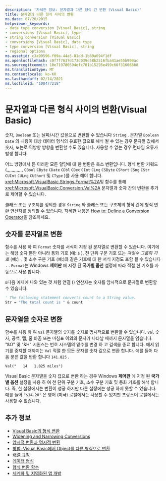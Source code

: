 ```yaml
---
description: '자세한 정보: 문자열과 다른 형식 간 변환 (Visual Basic)'
title: 문자열과 다른 형식 사이의 변환
ms.date: 07/20/2015
helpviewer_keywords:
- data type conversion [Visual Basic], string
- conversions [Visual Basic], type
- string conversion [Visual Basic]
- conversions [Visual Basic], data type
- type conversion [Visual Basic], string
- regional options
ms.assetid: c3a99596-f09a-44a5-81dd-1b89a094f1df
ms.openlocfilehash: c0f7f7637d173d039d58b2516fba41ae55b990ac
ms.sourcegitcommit: 10e719780594efc781b15295e499c66f316068b8
ms.translationtype: MT
ms.contentlocale: ko-KR
ms.lasthandoff: 02/14/2021
ms.locfileid: "100477218"
---
```

# <a name="conversions-between-strings-and-other-types-visual-basic"></a>문자열과 다른 형식 사이의 변환(Visual Basic)

숫자, `Boolean` 또는 날짜/시간 값을으로 변환할 수 있습니다 `String` . 문자열 `Boolean` `Date` 의 내용이 대상 데이터 형식의 유효한 값으로 해석 될 수 있는 경우 문자열 값에서 숫자, 또는로 역방향 방향을 변환할 수도 있습니다. 사용할 수 없는 경우 런타임 오류가 발생 합니다.  
  
 어느 방향에서 든 이러한 모든 할당에 대 한 변환은 축소 변환입니다. 형식 변환 키워드 (,,,,,,,,,,,,, `CBool` `CByte` `CDate` `CDbl` `CDec` `CInt` `CLng` `CSByte` `CShort` `CSng` `CStr` `CUInt` `CULng` `CUShort` 및 `CType` )를 사용 해야 합니다. <xref:Microsoft.VisualBasic.Strings.Format%2A>및 함수를 통해 <xref:Microsoft.VisualBasic.Conversion.Val%2A> 문자열과 숫자 간의 변환을 추가로 제어할 수 있습니다.  
  
 클래스 또는 구조체를 정의한 경우 `String` 와 클래스 또는 구조체의 형식 간에 형식 변환 연산자를 정의할 수 있습니다. 자세한 내용은 [How to: Define a Conversion Operator](../procedures/how-to-define-a-conversion-operator.md)을 참조하세요.  
  
## <a name="conversion-of-numbers-to-strings"></a>숫자를 문자열로 변환  

 함수를 사용 하 여 `Format` 숫자를 서식이 지정 된 문자열로 변환할 수 있습니다. 여기에는 해당 숫자 뿐만 아니라 통화 기호 (예: `$` ), 천 단위 구분 기호 또는 *자릿수 그룹화 기호* (예:) `,` 및 소수 구분 기호 (예:)와 같은 기호에 대 한 서식 지정도 포함 될 수 있습니다 `.` . `Format`는 Windows **제어판** 에 지정 된 **국가별 옵션** 설정에 따라 적절 한 기호를 자동으로 사용 합니다.  
  
 `&`다음 예제에 나와 있는 것 처럼 연결 () 연산자는 숫자를 암시적으로 문자열로 변환할 수 있습니다.  
  
```vb  
' The following statement converts count to a String value.  
Str = "The total count is " & count  
```  
  
## <a name="conversion-of-strings-to-numbers"></a>문자열을 숫자로 변환  

 함수를 사용 하 여 `Val` 문자열의 숫자를 숫자로 명시적으로 변환할 수 있습니다. `Val` 숫자, 공백, 탭, 줄 바꿈 또는 마침표 이외의 문자가 나타날 때까지 문자열을 읽습니다. "&O" 및 "&H" 시퀀스는 번호 시스템의 밑수를 변경 하 고 검색을 종료 합니다. 에서 읽기를 중지할 때까지는 `Val` 적절 한 모든 문자를 숫자 값으로 변환 합니다. 예를 들어 다음 문은 값을 반환 합니다 `141.825` .  
  
 `Val("   14   1.825 miles")`  
  
 Visual Basic 문자열을 숫자 값으로 변환 하는 경우 Windows **제어판** 에 지정 된 **국가별 옵션** 설정을 사용 하 여 천 단위 구분 기호, 소수 구분 기호 및 통화 기호를 해석 합니다. 즉, 한 설정에서는 변환이 성공 하지만 다른 설정에는 성공 하지 못할 수 있습니다. 예를 들어 `"$14.20"` 은 영어 (미국) 로캘에서는 사용할 수 있지만 프랑스어 로캘에서는 사용할 수 없습니다.  
  
## <a name="see-also"></a>추가 정보

- [Visual Basic의 형식 변환](type-conversions.md)
- [Widening and Narrowing Conversions](widening-and-narrowing-conversions.md)
- [암시적 변환과 명시적 변환](implicit-and-explicit-conversions.md)
- [방법: Visual Basic에서 Object를 다른 형식으로 변환](how-to-convert-an-object-to-another-type.md)
- [배열 규칙](array-conversions.md)
- [데이터 형식](../../../language-reference/data-types/index.md)
- [형식 변환 함수](../../../language-reference/functions/type-conversion-functions.md)
- [세계화 및 지역화된 앱 개발](/visualstudio/ide/globalizing-and-localizing-applications)
